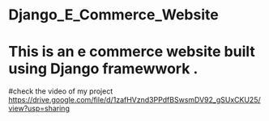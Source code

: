 # Django_E_Commerce_Website
# This is an e commerce website built using Django framewwork .
#check the video of my project
https://drive.google.com/file/d/1zafHVznd3PPdfBSwsmDV92_gSUxCKU25/view?usp=sharing
